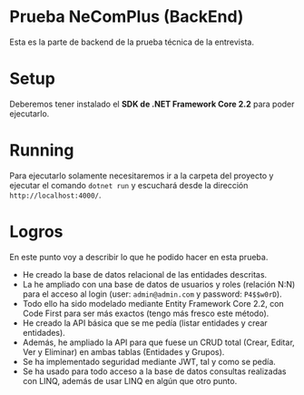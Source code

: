 # Prueba NeComPlus (BackEnd)

Esta es la parte de backend de la prueba técnica de la entrevista.


# Setup
Deberemos tener instalado el **SDK de .NET Framework Core 2.2** para poder ejecutarlo.

# Running
Para ejecutarlo solamente necesitaremos ir a la carpeta del proyecto y ejecutar el comando `dotnet run` y escuchará desde la dirección `http://localhost:4000/`.

# Logros
En este punto voy a describir lo que he podido hacer en esta prueba.
 - He creado la base de datos relacional de las entidades descritas.
 - La he ampliado con una base de datos de usuarios y roles (relación N:N) para el acceso al login (user: `admin@admin.com` y password: `P4$$w0rD`).
 - Todo ello ha sido modelado mediante Entity Framework Core 2.2, con Code First para ser más exactos (tengo más fresco este método).
 - He creado la API básica que se me pedía (listar entidades y crear entidades).
 - Además, he ampliado la API para que fuese un CRUD total (Crear, Editar, Ver y Eliminar) en ambas tablas (Entidades y Grupos).
 - Se ha implementado seguridad mediante JWT, tal y como se pedía.
 - Se ha usado para todo acceso a la base de datos consultas realizadas con LINQ, además de usar LINQ en algún que otro punto.